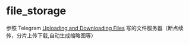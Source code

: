 # file_storage
参照 Telegram [Uploading and Downloading Files](https://core.telegram.org/api/files) 写的文件服务器（断点续传，分片上传下载,自动生成缩略图等）

